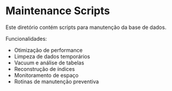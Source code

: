 # Maintenance Scripts

Este diretório contém scripts para manutenção da base de dados.

Funcionalidades:
- Otimização de performance
- Limpeza de dados temporários
- Vacuum e análise de tabelas
- Reconstrução de índices
- Monitoramento de espaço
- Rotinas de manutenção preventiva
